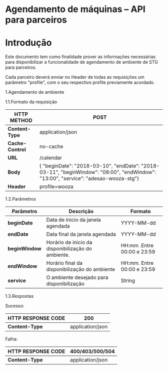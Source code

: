 


# Agendamento de máquinas – API para parceiros

# Introdução

Este documento tem como finalidade prover as informações necessárias para disponibilizar a funcionalidade de agendamento de ambiente de STG para parceiros.

Cada parceiro deverá enviar no Header de todas as requisições um parâmetro &quot;profile&quot;, com o seu respectivo profile previamente acordado.

1.Agendamento de ambiente

   1.1.Formato da requisição


| **HTTP METHOD** | **POST** |
| --- | --- |
| **Content-Type** | application/json |
| **Cache-Control** | no-cache |
| **URL** | /calendar |
| **Body** | {  &quot;beginDate&quot;: &quot;2018-03-10&quot;,   &quot;endDate&quot;: &quot;2018-03-11&quot;,   &quot;beginWindow&quot;: &quot;08:00&quot;,  &quot;endWindow&quot;: &quot;13:00&quot;,  &quot;service&quot;: &quot;adesao-wooza-stg&quot;} |
| **Header** | profile=wooza |

   1.2.Parâmetros

| **Parâmetro** | **Descrição** | **Formato** |
| --- | --- | --- |
| **beginDate** | Data de inicio da janela agendada | YYYY-MM-dd |
| **endDate** | Data final da janela agendada | YYYY-MM-dd |
| **beginWindow** | Horário de inicio da disponibilização do ambiente. | HH:mm .Entre 00:00 e 23:59 |
| **endWindow** | Horário final da disponibilização do ambiente | HH:mm.  Entre 00:00 e 23:59 |
| **service** | O ambiente desejado para disponibilização | String |


   1.3.Respostas


Sucesso:

| **HTTP RESPONSE CODE** | **200** |
| --- | --- |
| **Content-Type** | application/json |

Falha:

| **HTTP RESPONSE CODE** | **400/403/500/504** |
| --- | --- |
| **Content-Type** | application/json |

